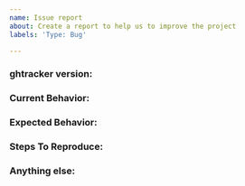 ```yaml
---
name: Issue report
about: Create a report to help us to improve the project
labels: 'Type: Bug'

---
```


<!-- 
1. Please search to see if an isclearsue already exists for the bug you encountered.
-->

<!-- ISSUES MISSING IMPORTANT INFORMATION MAY BE CLOSED WITHOUT INVESTIGATION. -->

### ghtracker version:
<!-- You can find current version of ghtracker with "ghtracker -version" -->
<!-- We only accept issues that are reproducible on the latest version of ghtracker. -->
<!-- You can find the latest version of project at https://github.com/zer0yu/ghtracker/releases/ -->

### Current Behavior:
<!-- A concise description of what you're experiencing. -->

### Expected Behavior:
<!-- A concise description of what you expected to happen. -->

### Steps To Reproduce:
<!--
Example: steps to reproduce the behavior:
1. Run 'ghtracker ..'
2. See error...
-->


### Anything else:
<!-- Links? References? Screnshots? Anything that will give us more context about the issue that you are encountering! -->